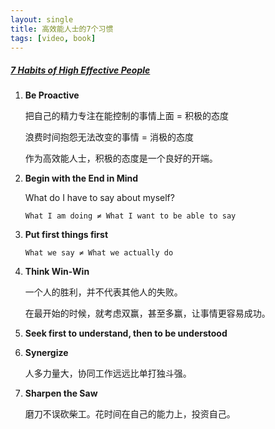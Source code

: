 ```yaml
---
layout: single
title: 高效能人士的7个习惯
tags: [video, book]
---
```


##### [7 Habits of High Effective People](https://www.youtube.com/watch?v=ktlTxC4QG8g)

1. **Be Proactive**

   把自己的精力专注在能控制的事情上面 = 积极的态度

   浪费时间抱怨无法改变的事情 = 消极的态度

   作为高效能人士，积极的态度是一个良好的开端。

2. **Begin with the End in Mind**

   What do I have to say about myself?

   ```What I am doing ≠ What I want to be able to say```

3. **Put first things first**

   ```What we say ≠ What we actually do```



4. **Think Win-Win**

   一个人的胜利，并不代表其他人的失败。

   在最开始的时候，就考虑双赢，甚至多赢，让事情更容易成功。

5. **Seek first to understand, then to be understood**

6. **Synergize**

   人多力量大，协同工作远远比单打独斗强。

7. **Sharpen the Saw**

   磨刀不误砍柴工。花时间在自己的能力上，投资自己。
